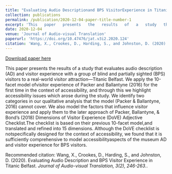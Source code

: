 ```yaml
---
title: "Evaluating Audio Descriptionand BPS VisitorExperience in Titanic Belfast"
collection: publications
permalink: /publication/2020-12-04-paper-title-number-1
excerpt: 'This   paper   presents   the   results   of   a   study   that   evaluates   audio description  (AD)  and  visitor  experience  with  a  group  of  blind  and partially sighted (BPS) visitors to a real-world visitor attraction—Titanic Belfast. We apply the 10-facet model ofvisitor experience of Packer and Ballantyne  (2016) for  the  first  time  in  the  context  of  accessibility,  and through  this  we  highlight  accessibility  issues  which  arose  during  the study.  We  identify  two  categories  in  our  qualitative  analysis  that  the model  (Packer  &amp;  Ballantyne,  2016)  cannot  cover.  We  also  model  the factors  that  influence  visitor  experience  and  apply  them  to  the  later approach of Packer, Ballantyne, &amp; Bond’s (2018) Dimensions of Visitor Experience  (DoVE)  Adjective  Checklist.The checklist  is  based  on  their previous    10-facet    model,and   translated    and    refined    into    15 dimensions. Although the DoVE checklist is notspecifically designed for the    context    of    accessibility,    we    found    that    it    is    sufficiently comprehensive  to  model  accessibilityaspects  of  the  museum  AD  and visitor experience for BPS visitors.'
date: 2020-12-04
venue: 'Journal of Audio-visual Translation'
paperurl: 'https://doi.org/10.47476/jat.v3i2.2020.124'
citation: 'Wang, X., Crookes, D., Harding, S., and Johnston, D. (2020). Evaluating Audio Description and BPS Visitor Experience in Titanic Belfast. <i>Journal of Audio-visual Translation, 3(2), 246-263.</i>.'
---
```


<a href='https://doi.org/10.47476/jat.v3i2.2020.124'>Download paper here</a>

This   paper   presents   the   results   of   a   study   that   evaluates   audio description  (AD)  and  visitor  experience  with  a  group  of  blind  and partially sighted (BPS) visitors to a real-world visitor attraction—Titanic Belfast. We apply the 10-facet model ofvisitor experience of Packer and Ballantyne  (2016) for  the  first  time  in  the  context  of  accessibility,  and through  this  we  highlight  accessibility  issues  which  arose  during  the study.  We  identify  two  categories  in  our  qualitative  analysis  that  the model  (Packer  &amp;  Ballantyne,  2016)  cannot  cover.  We  also  model  the factors  that  influence  visitor  experience  and  apply  them  to  the  later approach of Packer, Ballantyne, &amp; Bond’s (2018) Dimensions of Visitor Experience  (DoVE)  Adjective  Checklist.The checklist  is  based  on  their previous    10-facet    model,and   translated    and    refined    into    15 dimensions. Although the DoVE checklist is notspecifically designed for the    context    of    accessibility,    we    found    that    it    is    sufficiently comprehensive  to  model  accessibilityaspects  of  the  museum  AD  and visitor experience for BPS visitors.

Recommended citation: Wang, X., Crookes, D., Harding, S., and Johnston, D. (2020). Evaluating Audio Description and BPS Visitor Experience in Titanic Belfast. <i>Journal of Audio-visual Translation, 3(2), 246-263.</i>.